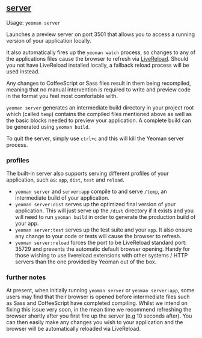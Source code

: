 ## <a href="#server" name="server">server</a>

Usage: `yeoman server`

Launches a preview server on port 3501 that allows you to access a running version of your application locally.

It also automatically fires up the `yeoman watch` process, so changes to any of the applications
files cause the browser to refresh via [LiveReload](http://livereload.com). Should you not have
LiveReload installed locally, a fallback reload process will be used instead.

Any changes to CoffeeScript or Sass files result in them being recompiled, meaning that
no manual intervention is required to write and preview code in the format you feel most
comfortable with.

`yeoman server` generates an intermediate build directory in your project root which (called `temp`) contains the compiled files mentioned above as well as the basic blocks needed to preview your application. A complete build can be generated using `yeoman build`.

To quit the server, simply use `ctrl+c` and this will kill the Yeoman server process.

### profiles

The built-in server also supports serving different profiles of your application, such as: `app`, `dist`, `test` and `reload`.

* `yeoman server` and `server:app` compile to and serve `/temp`, an intermediate build of your application.
* `yeoman server:dist` serves up the optimized final version of your application. This will just serve up the `/dist` directory if it exists and you will need to run `yeoman build` in order to generate the production build of your app.
* `yeoman server:test` serves up the test suite and your `app`. It also ensure any change to your code or tests will cause the browser to refresh.
* `yeoman server:reload` forces the port to be LiveReload standard port: 35729 and prevents the automatic default browser opening. Handy for those wishing to use livereload extensions with other systems / HTTP servers than the one provided by Yeoman out of the box.

### further notes

At present, when initially running `yeoman server` or `yeoman server:app`, some users may find that their browser is opened before intermediate files such as Sass and CoffeeScript have completed compiling. Whilst we intend on fixing this issue very soon, in the mean time we recommend refreshing the browser shortly after you first fire up the server (e.g 10 seconds after). You can then easily make any changes you wish to your application and the browser will be automatically reloaded via LiveReload.